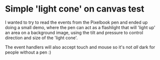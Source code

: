 # Simple 'light cone' on canvas test

I wanted to try to read the events from the Pixelbook pen and ended up doing a small demo, where the pen can act as a flashlight that will 'light up' an area on a background image, using the tilt and pressure to control direction and size of the 'light cone'.

The event handlers will also accept touch and mouse so it's not *all* dark for people without a pen :)